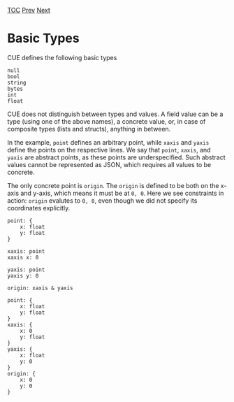 [TOC](Readme.md) [Prev](bottom.md) [Next](unification.md)

# Basic Types

CUE defines the following basic types

```
null
bool
string
bytes
int
float
```

CUE does not distinguish between types and values.
A field value can be a type (using one of the above names), a concrete value,
or, in case of composite types (lists and structs), anything in between.

In the example, `point` defines an arbitrary point, while `xaxis` and `yaxis`
define the points on the respective lines.
We say that `point`, `xaxis`, and `yaxis` are abstract points, as these
points are underspecified.
Such abstract values cannot be represented as JSON,
which requires all values to be concrete.

The only concrete point is `origin`.
The `origin` is defined to be both on the x-axis and y-axis, which means it
must be at `0, 0`.
Here we see constraints in action:
`origin` evalutes to `0, 0`, even though we did not specify its coordinates
explicitly.


<!-- CUE editor -->
```
point: {
    x: float
    y: float
}

xaxis: point
xaxis x: 0

yaxis: point
yaxis y: 0

origin: xaxis & yaxis
```

<!-- result -->
```
point: {
    x: float
    y: float
}
xaxis: {
    x: 0
    y: float
}
yaxis: {
    x: float
    y: 0
}
origin: {
    x: 0
    y: 0
}
```